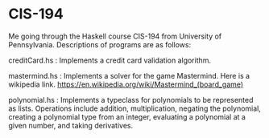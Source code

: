 # CIS-194

Me going through the Haskell course CIS-194 from University of Pennsylvania. Descriptions of programs are as follows:

creditCard.hs : Implements a credit card validation algorithm.

mastermind.hs : Implements a solver for the game Mastermind. 
Here is a wikipedia link. https://en.wikipedia.org/wiki/Mastermind_(board_game)

polynomial.hs : Implements a typeclass for polynomials to be represented as lists. 
Operations include addition, multiplication, negating the polynomial, creating a
polynomial type from an integer, evaluating a polynomial at a given number, and
taking derivatives.
